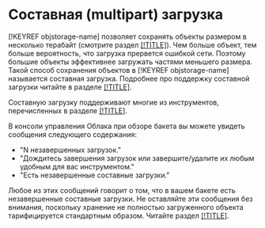 # Составная (multipart) загрузка

[!KEYREF objstorage-name] позволяет сохранять объекты размером в несколько терабайт (смотрите раздел [[!TITLE]](limits.md)). Чем больше объект, тем больше вероятность, что загрузка прервется ошибкой сети. Поэтому большие объекты эффективнее загружать частями меньшего размера. Такой способ сохранения объектов в [!KEYREF objstorage-name] называется составная загрузка. Подробнее про поддержку составной загрузки читайте в разделе [[!TITLE]](../s3/api-ref/multipart.md).

Составную загрузку поддерживают многие из инструментов, перечисленных в разделе [[!TITLE]](../instruments/index.md).

В консоли управления Облака при обзоре бакета вы можете увидеть сообщения следующего содержания:

- "N незавершенных загрузок."
- "Дождитесь завершения загрузок или завершите/удалите их любым удобным для вас инструментом."
- "Есть незавершенные составные загрузки."

Любое из этих сообщений говорит о том, что в вашем бакете есть незавершенные составные загрузки. Не оставляйте эти сообщения без внимания, поскольку хранение не полностью загруженного объекта тарифицируется стандартным образом. Читайте раздел [[!TITLE]](../pricing.md).
